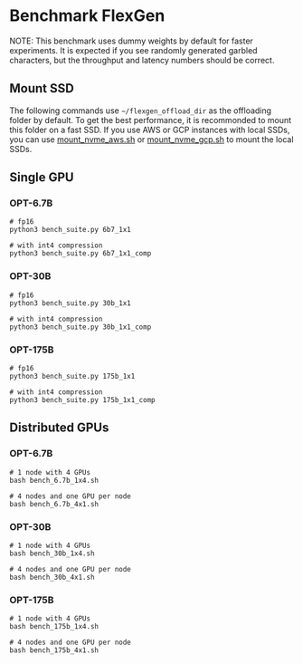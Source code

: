 # Benchmark FlexGen
NOTE: This benchmark uses dummy weights by default for faster experiments.
It is expected if you see randomly generated garbled characters, but the throughput and latency numbers should be correct.

## Mount SSD
The following commands use `~/flexgen_offload_dir` as the offloading folder by default.
To get the best performance, it is recommonded to mount this folder on a fast SSD.
If you use AWS or GCP instances with local SSDs, you can use [mount_nvme_aws.sh](../../scripts/mount_nvme_aws.sh) or [mount_nvme_gcp.sh](../../scripts/mount_nvme_gcp.sh) to mount the local SSDs.

## Single GPU

### OPT-6.7B
```
# fp16
python3 bench_suite.py 6b7_1x1

# with int4 compression
python3 bench_suite.py 6b7_1x1_comp
```

### OPT-30B
```
# fp16
python3 bench_suite.py 30b_1x1

# with int4 compression
python3 bench_suite.py 30b_1x1_comp
```

### OPT-175B
```
# fp16
python3 bench_suite.py 175b_1x1

# with int4 compression
python3 bench_suite.py 175b_1x1_comp
```

## Distributed GPUs

### OPT-6.7B
```
# 1 node with 4 GPUs
bash bench_6.7b_1x4.sh

# 4 nodes and one GPU per node
bash bench_6.7b_4x1.sh
```

### OPT-30B
```
# 1 node with 4 GPUs
bash bench_30b_1x4.sh

# 4 nodes and one GPU per node
bash bench_30b_4x1.sh
```

### OPT-175B
```
# 1 node with 4 GPUs
bash bench_175b_1x4.sh

# 4 nodes and one GPU per node
bash bench_175b_4x1.sh
```
